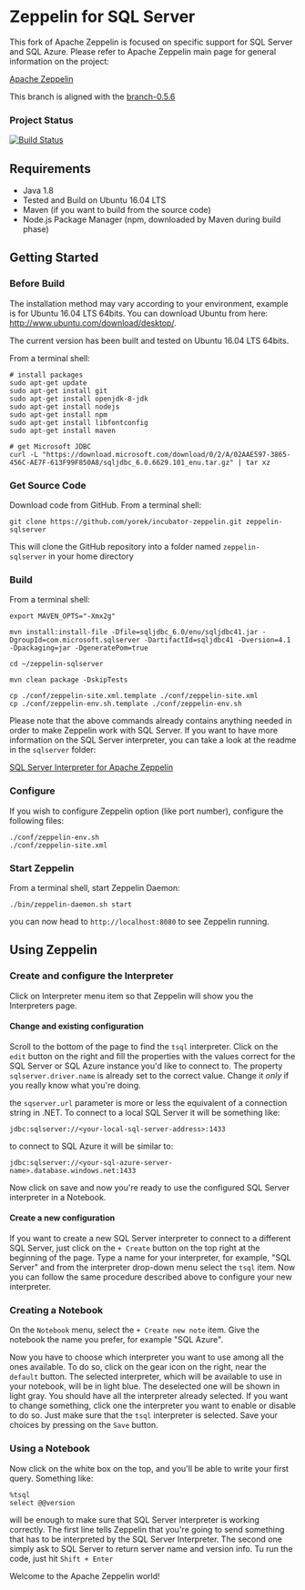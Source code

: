 # Zeppelin for SQL Server

This fork of Apache Zeppelin is focused on specific support for SQL Server and SQL Azure. Please refer to Apache Zeppelin main page for general information on the project:

[Apache Zeppelin](https://github.com/apache/incubator-zeppelin)

This branch is aligned with the [branch-0.5.6](https://github.com/apache/incubator-zeppelin/tree/branch-0.5.6)

### Project Status

[![Build Status](https://travis-ci.org/yorek/incubator-zeppelin.svg?branch=branch-0.5.6)](https://travis-ci.org/yorek/incubator-zeppelin)

## Requirements
 * Java 1.8
 * Tested and Build on Ubuntu 16.04 LTS
 * Maven (if you want to build from the source code)
 * Node.js Package Manager (npm, downloaded by Maven during build phase)

## Getting Started

### Before Build
The installation method may vary according to your environment, example is for Ubuntu 16.04 LTS 64bits.
You can download Ubuntu from here: http://www.ubuntu.com/download/desktop/.

The current version has been built and tested on Ubuntu 16.04 LTS 64bits.

From a terminal shell:

```
# install packages
sudo apt-get update
sudo apt-get install git
sudo apt-get install openjdk-8-jdk
sudo apt-get install nodejs
sudo apt-get install npm
sudo apt-get install libfontconfig
sudo apt-get install maven

# get Microsoft JDBC
curl -L "https://download.microsoft.com/download/0/2/A/02AAE597-3865-456C-AE7F-613F99F850A8/sqljdbc_6.0.6629.101_enu.tar.gz" | tar xz
```

### Get Source Code

Download code from GitHub. From a terminal shell:

```
git clone https://github.com/yorek/incubator-zeppelin.git zeppelin-sqlserver
```

This will clone the GitHub repository into a folder named ```zeppelin-sqlserver``` in your home directory

### Build

From a terminal shell:

```
export MAVEN_OPTS="-Xmx2g"

mvn install:install-file -Dfile=sqljdbc_6.0/enu/sqljdbc41.jar -DgroupId=com.microsoft.sqlserver -DartifactId=sqljdbc41 -Dversion=4.1  -Dpackaging=jar -DgeneratePom=true

cd ~/zeppelin-sqlserver

mvn clean package -DskipTests

cp ./conf/zeppelin-site.xml.template ./conf/zeppelin-site.xml
cp ./conf/zeppelin-env.sh.template ./conf/zeppelin-env.sh
```

Please note that the above commands already contains anything needed in order to make Zeppelin work with SQL Server.
If you want to have more information on the SQL Server interpreter, you can take a look at the readme in the ```sqlserver``` folder:

[SQL Server Interpreter for Apache Zeppelin](https://github.com/yorek/incubator-zeppelin/blob/master/sqlserver/README.md)

### Configure

If you wish to configure Zeppelin option (like port number), configure the following files:

```
./conf/zeppelin-env.sh
./conf/zeppelin-site.xml
```

### Start Zeppelin

From a terminal shell, start Zeppelin Daemon:

```
./bin/zeppelin-daemon.sh start
```

you can now head to ```http://localhost:8080``` to see Zeppelin running.

## Using Zeppelin

### Create and configure the Interpreter

Click on Interpreter menu item so that Zeppelin will show you the Interpreters page.

#### Change and existing configuration

Scroll to the bottom of the page to find the ```tsql``` interpreter. Click on the ```edit``` button on the right and fill the properties with the values correct for the SQL Server or SQL Azure instance you'd like to connect to. The property ```sqlserver.driver.name``` is already set to the correct value. Change it *only* if you really know what you're doing.

the ```sqserver.url``` parameter is more or less the equivalent of a connection string in .NET. To connect to a local SQL Server it will be something like:

```
jdbc:sqlserver://<your-local-sql-server-address>:1433
```

to connect to SQL Azure it will be similar to:

```
jdbc:sqlserver://<your-sql-azure-server-name>.database.windows.net:1433
```

Now click on save and now you're ready to use the configured SQL Server interpreter in a Notebook.

#### Create a new configuration

If you want to create a new SQL Server interpreter to connect to a different SQL Server, just click on the ```+ Create``` button on the top right at the beginning of the page. Type a name for your interpreter, for example, "SQL Server" and from the interpreter drop-down menu select the ```tsql``` item. Now you can follow the same procedure described above to configure your new interpreter.

### Creating a Notebook

On the ```Notebook``` menu, select the ```+ Create new note``` item. Give the notebook the name you prefer, for example "SQL Azure".

Now you have to choose which interpreter you want to use among all the ones available. To do so, click on the gear icon on the right, near the ```default``` button.
The selected interpreter, which will be available to use in your notebook, will be in light blue. The deselected one will be shown in light gray. You should have all the interpreter already selected. If you want to change something, click one the interpreter you want to enable or disable to do so. Just make sure that the ```tsql``` interpreter is selected. Save your choices by pressing on the ```Save``` button.

### Using a Notebook

Now click on the white box on the top, and you'll be able to write your first query. Something like:

```
%tsql
select @@version
```

will be enough to make sure that SQL Server interpreter is working correctly. The first line tells
Zeppelin that you're going to send something that has to be interpreted by the SQL Server Interpreter. The second one simply ask to SQL Server to return server name and version info.
Tu run the code, just hit ```Shift + Enter```

Welcome to the Apache Zeppelin world!
